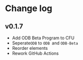 # Change log
## v0.1.7
- Add ODB Beta Program to CFU
- Seperate`ODB` to `ODB `and `ODB-Beta`
- Reorder elements
- Rework GitHub Actions
